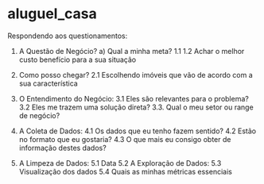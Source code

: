 # aluguel_casa

Respondendo aos questionamentos:

  1. A Questão de Negócio?
     a) Qual a minha meta?
    1.1 
    1.2 Achar o melhor custo benefício para a sua situação

  3. Como posso chegar?
    2.1 Escolhendo imóveis que vão de acordo com a sua característica

  4. O Entendimento do Negócio:
    3.1 Eles são relevantes para o problema?
    3.2 Eles me trazem uma solução direta?
    3.3. Qual o meu setor ou range de negócio?

  5. A Coleta de Dados:
    4.1 Os dados que eu tenho fazem sentido?
    4.2 Estão no formato que eu gostaria?
    4.3 O que mais eu consigo obter de informação destes dados?

  6. A Limpeza de Dados:
    5.1 Data
    5.2 A Exploração de Dados:
    5.3 Visualização dos dados
    5.4 Quais as minhas métricas essenciais
